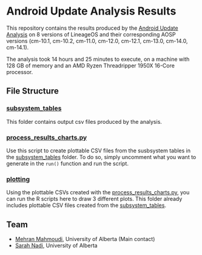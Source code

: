 # Android Update Analysis Results

This repository contains the results produced by the [Android Update Analysis](https://github.com/ualberta-se/Android-Update-Analysis) on 8 versions of LineageOS and their corresponding AOSP versions (cm-10.1, cm-10.2, cm-11.0, cm-12.0, cm-12.1, cm-13.0, cm-14.0, cm-14.1).

The analysis took 14 hours and 25 minutes to execute, on a machine with 128 GB of memory and an AMD Ryzen Threadripper 1950X 16-Core processor.

## File Structure
### [subsystem_tables](subsystem_tables) 
This folder contains output csv files produced by the analysis.

### [process_results_charts.py](process_results_charts.py)
Use this script to create plottable CSV files from the susbsystem tables in the [subsystem_tables](subsystem_tables) folder. To do so, simply uncomment what you want to generate in the `run()` function and run the script.

### [plotting](plotting)
Using the plottable CSVs created with the [process_results_charts.py](process_results_charts.py), you can run the R scripts here to draw 3 different plots. This folder already includes plottable CSV files created from the [subsystem_tables](subsystem_tables).


## Team
- [Mehran Mahmoudi](https://webapps.cs.ualberta.ca/profile/), University of Alberta (Main contact)
- [Sarah Nadi](http://www.sarahnadi.org), University of Alberta
